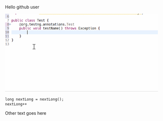 Hello github user

![git with long creation](long_id.gif "Making a random long")


    long nextLong = nextLong();
    nextLong++

Other text goes here
